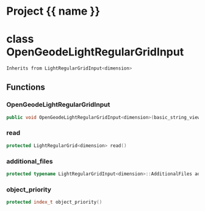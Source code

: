 <script setup>
import {useRoute} from 'vitepress'
const {path} = useRoute()
const tokens = path.split('/')
const words = tokens[2].split('-');
for (let i = 0; i < words.length; i++) {
    words[i] = words[i].charAt(0).toUpperCase() + words[i].slice(1);
    words[i] = words[i].replace('geode', 'Geode')
}
const name = words.join('-');
</script>
# Project {{ name }}

# class OpenGeodeLightRegularGridInput


```cpp
Inherits from LightRegularGridInput<dimension>
```



## Functions

### OpenGeodeLightRegularGridInput

```cpp
public void OpenGeodeLightRegularGridInput<dimension>(basic_string_view filename)
```


### read

```cpp
protected LightRegularGrid<dimension> read()
```


### additional_files

```cpp
protected typename LightRegularGridInput<dimension>::AdditionalFiles additional_files()
```


### object_priority

```cpp
protected index_t object_priority()
```




